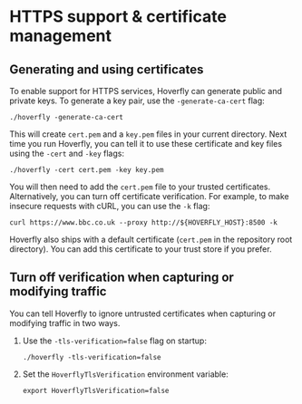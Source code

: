 # HTTPS support & certificate management

## Generating and using certificates

To enable support for HTTPS services, Hoverfly can generate public and private keys. To generate a key pair, use the `-generate-ca-cert` flag:

    ./hoverfly -generate-ca-cert
    
This will create `cert.pem` and a `key.pem` files in your current directory. Next time you run Hoverfly, you can tell it to use these certificate and key files using the `-cert` and `-key` flags:

    ./hoverfly -cert cert.pem -key key.pem
    
You will then need to add the `cert.pem` file to your trusted certificates. Alternatively, you can turn off certificate verification. For example, to make insecure requests with cURL, you can use the `-k` flag:

    curl https://www.bbc.co.uk --proxy http://${HOVERFLY_HOST}:8500 -k

Hoverfly also ships with a default certificate (`cert.pem` in the repository root directory). You can add this certificate to your trust store if you prefer.  

## Turn off verification when capturing or modifying traffic

You can tell Hoverfly to ignore untrusted certificates when capturing or modifying traffic in two ways.

1. Use the `-tls-verification=false` flag on startup:

       ./hoverfly -tls-verification=false
       
2. Set the `HoverflyTlsVerification` environment variable:

       export HoverflyTlsVerification=false      